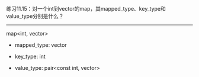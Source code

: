 练习11.15：对一个int到vector<int>的map，其mapped_type、key_type和
value_type分别是什么？

---

map<int, vector<int>>

- mapped_type: vector<int>

- key_type: int

- value_type: pair<const int, vector<int>>
